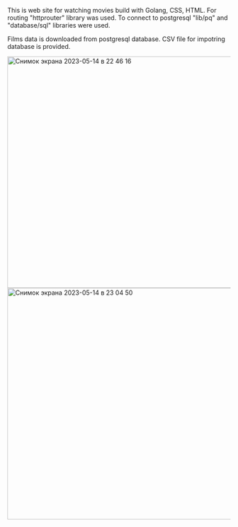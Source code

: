 This is web site for watching movies build with Golang, CSS, HTML. 
For routing "httprouter" library was used.
To connect to postgresql "lib/pq" and "database/sql" libraries were used.

Films data is downloaded from postgresql database. CSV file for impotring database is provided.

<img width="523" alt="Снимок экрана 2023-05-14 в 22 46 16" src="https://github.com/Rainfall21/jujdu_movies/assets/94543359/417a9f4e-9e62-40bd-a9db-35f8f00c0ce6">
<img width="523" alt="Снимок экрана 2023-05-14 в 23 04 50" src="https://github.com/Rainfall21/jujdu_movies/assets/94543359/05cffa8c-dba7-46ce-9989-0ca2b054c455">
